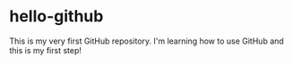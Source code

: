 # hello-github

This is my very first GitHub repository.
I'm learning how to use GitHub and this is my first step!
